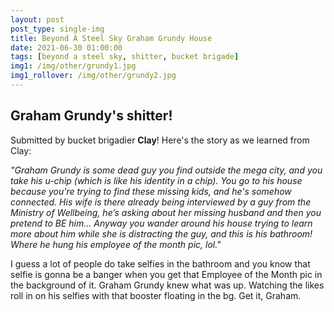 ```yaml
---
layout: post
post_type: single-img
title: Beyond A Steel Sky Graham Grundy House
date: 2021-06-30 01:00:00
tags: [beyond a steel sky, shitter, bucket brigade]
img1: /img/other/grundy1.jpg
img1_rollover: /img/other/grundy2.jpg
---
```

## Graham Grundy's shitter!

Submitted by bucket brigadier **Clay**! Here's the story as we learned from Clay: 

*"Graham Grundy is some dead guy you find outside the mega city, and you take his u-chip (which is like his identity in a chip). You go to his house because you're trying to find these missing kids, and he's somehow connected. His wife is there already being interviewed by a guy from the Ministry of Wellbeing, he’s asking about her missing husband and then you pretend to BE him... Anyway you wander around his house trying to learn more about him while she is distracting the guy, and this is his bathroom! Where he hung his employee of the month pic, lol."* 

I guess a lot of people do take selfies in the bathroom and you know that selfie is gonna be a banger when you get that Employee of the Month pic in the background of it. Graham Grundy knew what was up. Watching the likes roll in on his selfies with that booster floating in the bg. Get it, Graham. 
